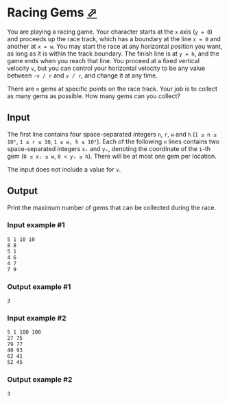# Racing Gems [⬀](https://www.e-olymp.com/en/contests/9151/problems/79571)

You are playing a racing game. Your character starts at the `x` axis (`y = 0`) and proceeds up the race track, which has a boundary at the line `x = 0` and another at `x = w`. You may start the race at any horizontal position you want, as long as it is within the track boundary. The finish line is at `y = h`, and the game ends when you reach that line. You proceed at a fixed vertical velocity `v`, but you can control your horizontal velocity to be any value between `-v / r` and `v / r`, and change it at any time.

There are `n` gems at specific points on the race track. Your job is to collect as many gems as possible. How many gems can you collect?

## Input

The first line contains four space-separated integers `n`, `r`, `w` and `h` (`1 ≤ n ≤ 10⁵`, `1 ≤ r ≤ 10`, `1 ≤ w, h ≤ 10⁹`). Each of the following `n` lines contains two space-separated integers `xᵢ` and `yᵢ`, denoting the coordinate of the `i`-th gem (`0 ≤ xᵢ ≤ w`, `0 < yᵢ ≤ h`). There will be at most one gem per location.

The input does not include a value for `v`.

## Output

Print the maximum number of gems that can be collected during the race.

### Input example #1
```
5 1 10 10
8 8
5 1
4 6
4 7
7 9
```

### Output example #1
```
3
```

### Input example #2
```
5 1 100 100
27 75
79 77
40 93
62 41
52 45
```

### Output example #2
```
3
```
